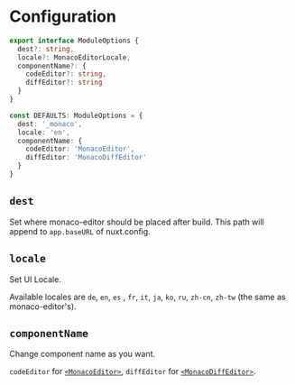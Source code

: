 # Configuration
```ts
export interface ModuleOptions {
  dest?: string,
  locale?: MonacoEditorLocale,
  componentName?: {
    codeEditor?: string,
    diffEditor?: string
  }
}

const DEFAULTS: ModuleOptions = {
  dest: '_monaco',
  locale: 'en',
  componentName: {
    codeEditor: 'MonacoEditor',
    diffEditor: 'MonacoDiffEditor'
  }
}
```

## `dest`

Set where monaco-editor should be placed after build. This path will append to `app.baseURL` of nuxt.config.

## `locale`

Set UI Locale. 

Available locales are `de`, `en`, `es` , `fr`, `it`, `ja`, `ko`, `ru`, `zh-cn`, `zh-tw` (the same as monaco-editor's).

## `componentName`

Change component name as you want.

`codeEditor` for [`<MonacoEditor>`](../references/monaco-editor), `diffEditor` for [`<MonacoDiffEditor>`](../references/monaco-diff-editor).
